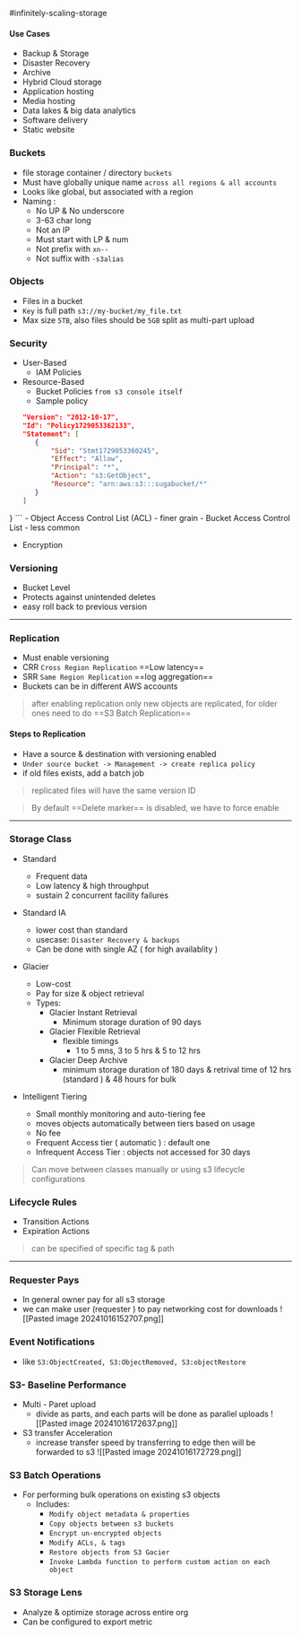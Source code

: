 #infinitely-scaling-storage

#### Use Cases
- Backup & Storage
- Disaster Recovery
- Archive
- Hybrid Cloud storage
- Application hosting
- Media hosting
- Data lakes & big data analytics
- Software delivery
- Static website



### Buckets
- file storage container / directory `buckets`
- Must have globally unique name `across all regions & all accounts`
- Looks like global, but associated with a region
- Naming :
	- No UP & No underscore
	- 3-63 char long
	- Not an IP
	- Must start with LP & num
	- Not prefix with `xn--`
	- Not suffix with `-s3alias`
### Objects
- Files in a bucket
- `Key` is full path  `s3://my-bucket/my_file.txt`
- Max size `5TB`, also files should be `5GB` split as multi-part upload


### Security
- User-Based
	- IAM Policies
- Resource-Based
	- Bucket Policies `from s3 console itself`
	- Sample policy 
	 ```json {
    "Version": "2012-10-17",
    "Id": "Policy1729053362133",
    "Statement": [
        {
            "Sid": "Stmt1729053360245",
            "Effect": "Allow",
            "Principal": "*",
            "Action": "s3:GetObject",
            "Resource": "arn:aws:s3:::sugabucket/*"
        }
    ]
} ```
	- Object Access Control List (ACL) - finer grain
	- Bucket Access Control List - less common
- Encryption



### Versioning
- Bucket Level
- Protects against unintended deletes
- easy roll back to previous version


--- 
### Replication
- Must enable versioning
- CRR `Cross Region Replication` ==Low latency==
- SRR `Same Region Replication` ==log aggregation==
- Buckets can be in different AWS accounts

> after enabling replication only new objects are replicated, for older ones need to do ==S3 Batch Replication==

#### Steps to Replication
- Have a source & destination with versioning enabled
- `Under source bucket -> Management -> create replica policy`
- if old files exists, add a batch job
> replicated files will have the same version ID

> By default ==Delete marker== is disabled, we have to force enable
---
### Storage Class
- Standard
	- Frequent data
	- Low latency & high throughput
	- sustain 2 concurrent facility failures
	
- Standard IA
	- lower cost than standard
	- usecase: `Disaster Recovery & backups`
	 - Can be done with single AZ ( for high availablity )
 - Glacier
	- Low-cost
	- Pay for size & object retrieval
	- Types:
		- Glacier Instant Retrieval
			- Minimum storage duration of 90 days
		- Glacier Flexible Retrieval
			- flexible timings
				- 1 to 5 mns, 3 to 5 hrs & 5 to 12 hrs
		- Glacier Deep Archive
			 - minimum storage duration of 180 days & retrival time of 12 hrs (standard ) & 48 hours for bulk
- Intelligent Tiering
	- Small monthly monitoring and auto-tiering fee
	- moves objects automatically between tiers based on usage
	- No fee 
	- Frequent Access tier ( automatic ) : default one
	- Infrequent Access Tier : objects not accessed for 30 days

> Can move between classes manually or using s3 lifecycle configurations


### Lifecycle Rules
- Transition Actions
- Expiration Actions
> can be specified of specific tag & path


---
### Requester Pays
- In general owner pay for all s3 storage
- we can make user (requester ) to pay networking cost for downloads
![[Pasted image 20241016152707.png]]

### Event Notifications
- like `S3:ObjectCreated, S3:ObjectRemoved, S3:objectRestore`


### S3- Baseline Performance

- Multi - Paret upload
	- divide as parts, and each parts will be done as parallel uploads
	![[Pasted image 20241016172637.png]]
- S3 transfer Acceleration
	- increase transfer speed by transferring to edge then will be forwarded to s3
	![[Pasted image 20241016172729.png]]


### S3 Batch Operations
- For performing bulk operations on existing s3 objects
	- Includes: 
		- `Modify object metadata & properties`
		- `Copy objects between s3 buckets`
		- `Encrypt un-encrypted objects`
		- `Modify ACLs, & tags`
		- `Restore objects from S3 Gacier`
		- `Invoke Lambda function to perform custom action on each object`



### S3 Storage Lens
- Analyze & optimize storage across entire org
- Can be configured to export metric